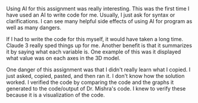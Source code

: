 Using AI for this assignment was really interesting. This was the first time I have used an AI to write code for me.
Usually, I just ask for syntax or clarifications. I can see many helpful side effects of using AI for program as well as many dangers.

If I had to write the code for this myself, it would have taken a long time. Claude 3 really sped things up for me.
Another benefit is that it summarizes it by saying what each variable is.
One example of this was it displayed what value was on each axes in the 3D model.

One danger of this assignment was that I didn't really learn what I copied. I just asked, copied, pasted, and then ran it.
I don't know how the solution worked.
I verified the code by comparing the code and the graphs it generated to the code/output of Dr. Mishra's code.
I knew to verify these because it is a visualization of the code.
